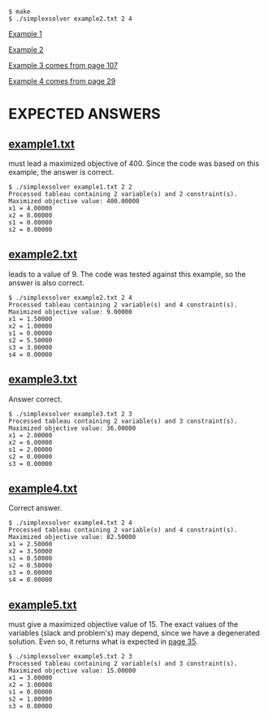 ```shell
$ make
$ ./simplexsolver example2.txt 2 4
```


[Example 1](https://math.libretexts.org/Bookshelves/Applied_Mathematics/Applied_Finite_Mathematics_(Sekhon_and_Bloom)/04%3A_Linear_Programming_The_Simplex_Method/4.02%3A_Maximization_By_The_Simplex_Method)

[Example 2](https://personal.utdallas.edu/~scniu/OPRE-6201/documents/LP06-Simplex-Tableau.pdf)

[Example 3 comes from page 107](http://www.maths.lse.ac.uk/Personal/stengel/HillierLieberman9thEdition.pdf)

[Example 4 comes from page 29](./support-materials/Disciplina_Otimizao_de_Sistemas_-1a_parte_v9_corr3.pdf)

# EXPECTED ANSWERS

## [example1.txt](./example1.txt) 

must lead a maximized objective of 400. Since the code was based on this example, the answer is correct.

```shell
$ ./simplexsolver example1.txt 2 2
Processed tableau containing 2 variable(s) and 2 constraint(s).
Maximized objective value: 400.00000
x1 = 4.00000
x2 = 8.00000
s1 = 0.00000
s2 = 0.00000
```

## [example2.txt](./example2.txt)

leads to a value of 9. The code was tested against this example, so the answer is also correct.

```shell
$ ./simplexsolver example2.txt 2 4
Processed tableau containing 2 variable(s) and 4 constraint(s).
Maximized objective value: 9.00000
x1 = 1.50000
x2 = 1.00000
s1 = 0.00000
s2 = 5.50000
s3 = 3.00000
s4 = 0.00000
```

## [example3.txt](./example3.txt)

Answer correct.

```shell
$ ./simplexsolver example3.txt 2 3
Processed tableau containing 2 variable(s) and 3 constraint(s).
Maximized objective value: 36.00000
x1 = 2.00000
x2 = 6.00000
s1 = 2.00000
s2 = 0.00000
s3 = 0.00000
```

## [example4.txt](./example4.txt) 

Correct answer.

```shell
$ ./simplexsolver example4.txt 2 4
Processed tableau containing 2 variable(s) and 4 constraint(s).
Maximized objective value: 82.50000
x1 = 2.50000
x2 = 3.50000
s1 = 0.50000
s2 = 0.50000
s3 = 0.00000
s4 = 0.00000
```

## [example5.txt](./example5.txt) 

must give a maximized objective value of 15. The exact values of the variables (slack and problem's) may depend, since we have a degenerated solution. Even so, it returns what is expected in [page 35](./support-materials/Disciplina_Otimizao_de_Sistemas_-1a_parte_v9_corr3.pdf).

```shell
$ ./simplexsolver example5.txt 2 3
Processed tableau containing 2 variable(s) and 3 constraint(s).
Maximized objective value: 15.00000
x1 = 3.00000
x2 = 3.00000
s1 = 0.00000
s2 = 1.00000
s3 = 0.00000
```
